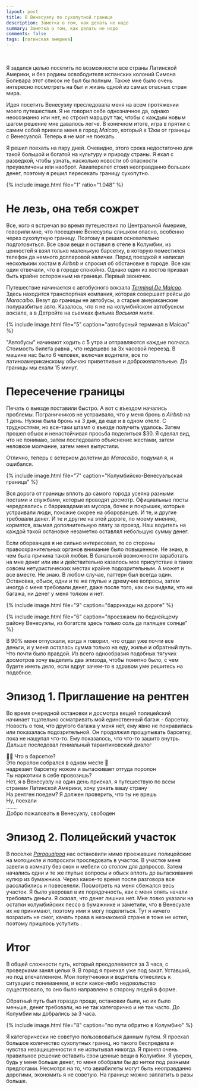 ```yaml
---
layout: post
title: В Венесуэлу по сухопутной границе
description: Заметка о том, как делать не надо
summary: Заметка о том, как делать не надо
comments: false
tags: [латинская америка]
---
```


<br/>

Я задался целью посетить по возможности все страны Латинской Америки, и без родины освободителя испанских колоний Симона Боливара этот список не был бы полным. Также мне было очень интересно посмотреть на быт и жизнь одной из самых опасных стран мира. 

Идея посетить Венесуэлу преследовала меня на всем протяжении моего путешествия. Я не говорил себе однозначное да, однако неосознанно или нет, но строил маршрут так, чтобы с каждым новым шагом решение мне давалось легче. В конечном итоге, игра в прятки с самим собой привела меня в город *Maicao*, который в 12км от границы с Венесуэлой. Теперь я не мог не поехать.  

Я решил поехать на пару дней. Очевидно, этого срока недостаточно для такой большой и богатой на культуру и природу страны. Я ехал с разведкой, чтобы узнать, насколько новости об опасности преувеличены или наоброт. Авиаперелет стоил неоправданно больших денег, поэтому я решил пересекать границу сухопутно. 

{% 
  include image.html 
  file="1"
  ratio="1.048"
%}

# Не лезь, она тебя сожрет
Все, кого я встречал во время путешествия по Центральной Америке, говорили мне, что посещение Венесуэлы слишком опасно, особенно через сухопутную границу. Поэтому я решил основательно подготовиться. Все свои вещи я оставил в отеле в Колумбии, из ценностей я взял только маленькую барсетку, в которую поместился телефон да немного долларовой налички. Перед поездкой я написал нескольким хостам в *Airbnb* и спросил об обстановке в городе. Все как один отвечали, что в городе спокойно. Однако один из хостов призвал быть крайне осторожным на границе. Первый звоночек.   

Путешествие начинается c автобусного вокзала [*Terminal De Maicao*](https://www.google.com/maps/place/Terminal+De+Maicao/@11.3812451,-72.2307166,17.81z/data=!4m20!1m13!4m12!1m3!2m2!1d-72.130661!2d11.360308!1m6!1m2!1s0x8e8bf3d4d84f0267:0x31a1450de089a7c6!2sMaicao,+La+Guajira!2m2!1d-72.2422465!2d11.3800543!3e0!3m5!1s0x8e8bf178a41f3dc7:0xc74ee299f28b89e1!8m2!3d11.3813474!4d-72.2296355!16s%2Fg%2F11g8ykfnry). Здесь находится транспортная компания, которая совершает рейсы до *Maracaibo*. Везут до границы не автобусы, а старые американские полуразбитые авто. Казалось, что я не на колумбийском автобусном вокзале, а в Детройте на сьемках фильма *Восьмая миля*.

{% 
  include image.html 
  file="5"
  caption="автобусный терминал в Maicao"
%}

"Автобусы" начинают ходить с 5 утра и отправляются каждые полчаса. Стоимость билета равна <span class="rate" data-sym="COP" data-value="120000"/>, что недешево за 3х часовой переезд. В машине нас было 6 человек, включая водителя, все по латиноамериканскому обычаю приветливые и доброжелательные. До границы мы ехали 15 минут. 

# Пересечение границы
Печать о выезде поставили быстро. А вот с въездом начались проблемы. Пограничников не устраивало, что у меня бронь в *Airbnb* на 1 день. Нужна была бронь на 3 дня, да еще и в одном отеле. С трудностями, но все-таки штамп о въезде получить удалось. Затем прошел обыск и ненастойчивая просьба поделиться $30. Я сделал вид, что не понимаю, затем последовало объяснение жестами, затем неловкое молчание, затем меня выпустили. 

Отлично, теперь с ветерком долетим до *Maracaibo*, подумал я, и ошибался.   

{% 
  include image.html 
  file="7"
  caption="Колумбийско-Венесуэльская граница"
%}  

Вся дорога от границы вплоть до самого города усеяна разными постами и службами, которые проводят досмотр. Официальные посты чередовались с баррикадами из мусора, бочек и покрышек, которые устраивали люди, похожие скорее на оборованцев. И те, и другие требовали денег. И те и другие на этой дороге, по моему мнению, кормятся, взымая дополнительную плату за проезд. Наш водитель на каждой такой остановке незаметно оставлял небольшую сумму денег. 

Eсли оборванцев я не сильно интересовал, то со стороны правоохранительных органов внимание было повышенное. Не знаю, в чем была причина такой любви. В банальной возможности заработать на мне денег или им и действительно казалось мое присутствие в таких совсем нетуристических местах крайне подозрительным. А может и все вместе. Не знаю. В любом случае, паттерн был всегда один. Остановка, обыск, одни и те же глупые и дремучие вопросы, затем иногда с меня требовали денег, даже после того, как они видели, что ни багажа, ни денег у меня толком и нет.

{% 
  include image.html 
  file="9"
  caption="баррикады на дороге"
%}

{% 
  include image.html 
  file="6"
  caption="проезжаем по беднейщему району Венесуэлы, из богатств здесь только соль да палящее солнце"
%}

В 90% меня отпускали, когда я говорил, что отдал уже почти все деньги, и у меня осталась сумма только на еду, жилье и обратный путь. Что почти было правдой. Из всего однообразия подобных тягучих досмотров хочу выделить два эпизода, чтобы понятно было, с чем будете иметь дело, если вдруг зачем-то в здравом уме решитесь на подобное. 

# Эпизод 1. Приглашение на рентген
Во время очередной остановки и досмотра вещей полицейский начинает тщательно осматривать мой единственный багаж - барсетку. Новость о том, что другого багажа у меня нет, ему явно не понравилась или показалась подозрительной. Он продолжил прощупывать барсетку, пока не нащупал что-то. Ему показалось, что что-то зашито внутрь. Дальше последовал гениальный тарантиновский диалог

<div class="chat">
  <div class="mes">
    <div> 👮‍♂️ Что в барсетке?</div>
  </div>  

  <div class="mes response">
    <div>Это поролон собрался в одном месте 🧑</div>
  </div> 

  <div class="action">
    надрезает барсетку ножом и вытаскивает оттуда поролон
  </div>

  <div class="mes">
    <div>Ты наркотики в себе провозишь?</div>
  </div>  

  <div class="mes response">
    <div>Нет, я в Венесуэлу на один день приехал, я путешествую по всем странам Латинской Америки, хочу узнать вашу страну</div>
  </div> 

  <div class="mes">
    <div>На рентген поедем? Я должен проверить, что ты не врешь</div>
  </div>  

  <div class="mes response">
    <div>Ну, поехали</div>
  </div> 

  <div class="mes">
    <div>.......</div>
  </div>  

  <div class="mes">
    <div>Добро пожаловать в Венесуэлу, свободен</div>
  </div> 
</div>

# Эпизод 2. Полицейский участок
В поселке [*Paraguaipoa*](https://www.google.com/maps/place/Paraguaipoa+4037,+Zulia,+Venezuela/@11.3483875,-71.9784846,15z/data=!3m1!4b1!4m6!3m5!1s0x8e8bfd66bacc65df:0x15cb62441aff7e1f!8m2!3d11.3505515!4d-71.9668082!16s%2Fg%2F120vzkl0) нас остановили мимо проежавшие полицейские на мотоцикле и попросили проследовать в участок. В участке меня завели в комнату без окон и мебели со столом для допросов. Затем начались одни и те же глупые вопросы и обыск вплоть до вытаскивания купюр из бумажника. Через какое-то время после разговора все расслабились и повеселели. Посмотреть на меня сбежался весь участок. Я было уверовал в их порядочность, как с меня опять начали требовать деньги. Я сказал, что денег лишних нет. Мне ловко указали на остатки колумбийских пессо в бумажнике и заметили, что в Венесуэле их не принимают, поэтому ими я могу поделиться. Тут я ничего возразить не смог, качать права в незнакомой стране я тоже не хотел, поэтому пришлось уступить <span class="rate" data-sym="COP" data-value="123000"/>.

# Итог

В общей сложности путь, который преодолевается за 3 часа, c проверками занял целых 9. В город я приехал уже под закат. Уставший, но под впечатлением. Мои попутчикики и водитель отнеслись к ситуации с пониманием, и если какое-либо недовольство существовало, то оно было направлено в сторону людей в форме.

Обратный путь был гораздо проще, остановки были, но их было меньше, денег требовали, но не так категорично и не так часто. До Колумбии мы добрались за 3 часа.

{% 
  include image.html 
  file="8"
  caption="по пути обратно в Колумбию"
%}

Я категорически не советую пользововаться данным путем. Я проехал большое количество сухопутных границ, но такого беспредела и чувства незащищенности я не испытывал никогда. Я принял очень правильное решение оставить свои ценные вещи в Колумбии. Я уверен, будь у меня больше денег, то меня обобрали бы до нитки под разными предлогами. Несмотря на то, что авиабилеты могут быть неоправданно дорогими, экономить я не советую. На границе можно заплатить в разы больше. 






